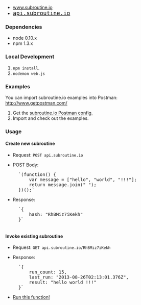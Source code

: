 - <a style='font-size: 1.25em; font-family: Monaco, Monospace;' href='http://www.subroutine.io'>www.subroutine.io</a>
- <a style='font-size: 1.25em; font-family: Monaco, Monospace;'  href='http://api.subroutine.io'>api.subroutine.io</a>

### Dependencies ###
- node 0.10.x
- npm 1.3.x

### Local Development ###
1. `npm install`. 
2. `nodemon web.js`

### Examples ###
You can import subroutine.io examples into Postman: http://www.getpostman.com/

1. Get the [subroutine.io Postman config.](https://www.getpostman.com/collections/ef6d0847f12cbb1ad3f3)
2. Import and check out the examples.

### Usage ###
#### Create new subroutine ####
- Request: `POST api.subroutine.io`
- POST Body:
    <pre>
    `(function() {
        var message = ["hello", "world", "!!!"];
        return message.join(" ");
    })();`</pre>

- Response:
    <pre>
    `{
        hash: "RhBMiz7iKekh"
    }`
    </pre>

#### Invoke existing subroutine ####
- Request: `GET api.subroutine.io/RhBMiz7iKekh`
- Response:
    <pre>
    `{
        run_count: 15,
        last_run: "2013-08-26T02:13:01.376Z",
        result: "hello world !!!"
    }`</pre>

- [Run this function!](http://api.subroutine.io/RhBMiz7iKekh)
